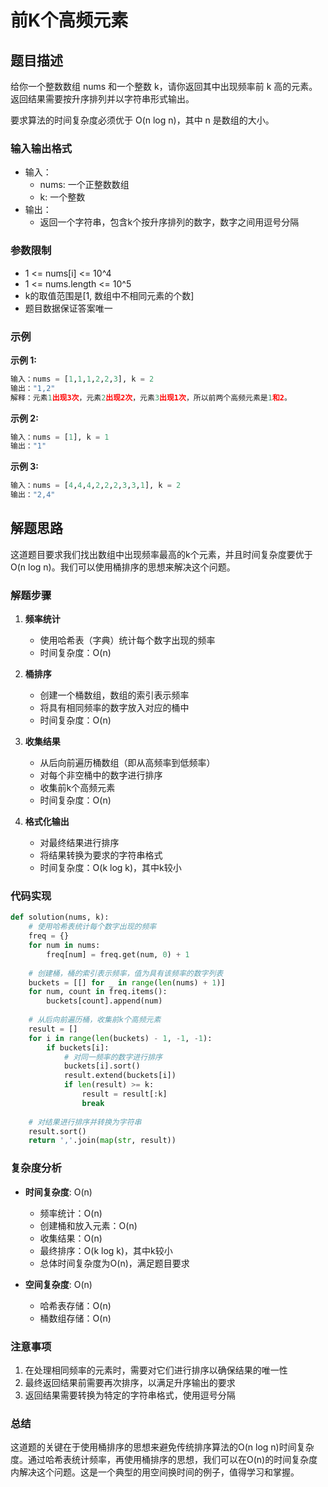 # 前K个高频元素

## 题目描述

给你一个整数数组 nums 和一个整数 k，请你返回其中出现频率前 k 高的元素。返回结果需要按升序排列并以字符串形式输出。

要求算法的时间复杂度必须优于 O(n log n)，其中 n 是数组的大小。

### 输入输出格式

- 输入：
  - nums: 一个正整数数组
  - k: 一个整数
- 输出：
  - 返回一个字符串，包含k个按升序排列的数字，数字之间用逗号分隔

### 参数限制

- 1 <= nums[i] <= 10^4
- 1 <= nums.length <= 10^5
- k的取值范围是[1, 数组中不相同元素的个数]
- 题目数据保证答案唯一

### 示例

**示例 1:**
```python
输入：nums = [1,1,1,2,2,3], k = 2
输出："1,2"
解释：元素1出现3次，元素2出现2次，元素3出现1次，所以前两个高频元素是1和2。
```

**示例 2:**
```python
输入：nums = [1], k = 1
输出："1"
```

**示例 3:**
```python
输入：nums = [4,4,4,2,2,2,3,3,1], k = 2
输出："2,4"
```

## 解题思路

这道题目要求我们找出数组中出现频率最高的k个元素，并且时间复杂度要优于O(n log n)。我们可以使用桶排序的思想来解决这个问题。

### 解题步骤

1. **频率统计**
   - 使用哈希表（字典）统计每个数字出现的频率
   - 时间复杂度：O(n)

2. **桶排序**
   - 创建一个桶数组，数组的索引表示频率
   - 将具有相同频率的数字放入对应的桶中
   - 时间复杂度：O(n)

3. **收集结果**
   - 从后向前遍历桶数组（即从高频率到低频率）
   - 对每个非空桶中的数字进行排序
   - 收集前k个高频元素
   - 时间复杂度：O(n)

4. **格式化输出**
   - 对最终结果进行排序
   - 将结果转换为要求的字符串格式
   - 时间复杂度：O(k log k)，其中k较小

### 代码实现

```python
def solution(nums, k):
    # 使用哈希表统计每个数字出现的频率
    freq = {}
    for num in nums:
        freq[num] = freq.get(num, 0) + 1
    
    # 创建桶，桶的索引表示频率，值为具有该频率的数字列表
    buckets = [[] for _ in range(len(nums) + 1)]
    for num, count in freq.items():
        buckets[count].append(num)
    
    # 从后向前遍历桶，收集前k个高频元素
    result = []
    for i in range(len(buckets) - 1, -1, -1):
        if buckets[i]:
            # 对同一频率的数字进行排序
            buckets[i].sort()
            result.extend(buckets[i])
            if len(result) >= k:
                result = result[:k]
                break
    
    # 对结果进行排序并转换为字符串
    result.sort()
    return ','.join(map(str, result))
```

### 复杂度分析

- **时间复杂度**: O(n)
  - 频率统计：O(n)
  - 创建桶和放入元素：O(n)
  - 收集结果：O(n)
  - 最终排序：O(k log k)，其中k较小
  - 总体时间复杂度为O(n)，满足题目要求

- **空间复杂度**: O(n)
  - 哈希表存储：O(n)
  - 桶数组存储：O(n)

### 注意事项

1. 在处理相同频率的元素时，需要对它们进行排序以确保结果的唯一性
2. 最终返回结果前需要再次排序，以满足升序输出的要求
3. 返回结果需要转换为特定的字符串格式，使用逗号分隔

### 总结

这道题的关键在于使用桶排序的思想来避免传统排序算法的O(n log n)时间复杂度。通过哈希表统计频率，再使用桶排序的思想，我们可以在O(n)的时间复杂度内解决这个问题。这是一个典型的用空间换时间的例子，值得学习和掌握。

